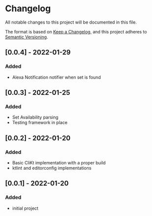# Changelog
All notable changes to this project will be documented in this file.

The format is based on [Keep a Changelog](https://keepachangelog.com/en/1.0.0/),
and this project adheres to [Semantic Versioning](https://semver.org/spec/v2.0.0.html).

## [0.0.4] - 2022-01-29
### Added
- Alexa Notification notifier when set is found

## [0.0.3] - 2022-01-25
### Added
- Set Availability parsing
- Testing framework in place

## [0.0.2] - 2022-01-20
### Added
- Basic CliKt implementation with a proper build
- ktlint and editorconfig implementations

## [0.0.1] - 2022-01-20
### Added
- initial project